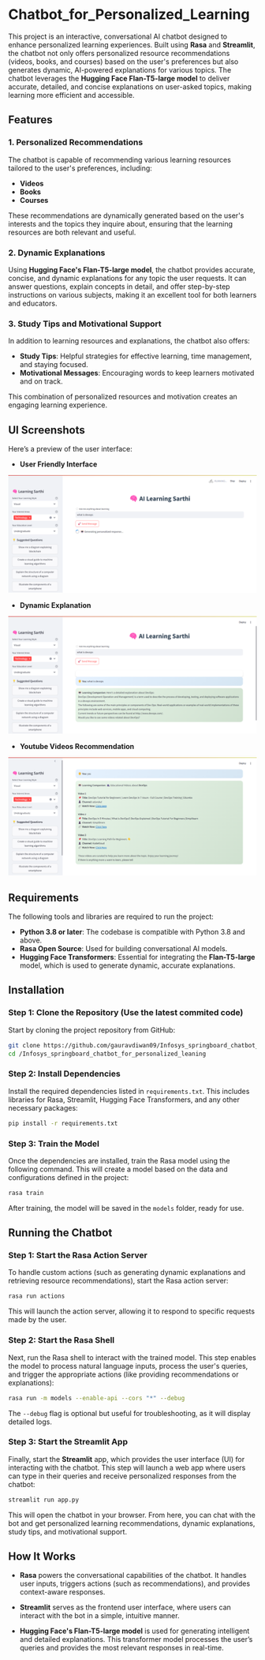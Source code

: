 # Chatbot_for_Personalized_Learning

This project is an interactive, conversational AI chatbot designed to enhance personalized learning experiences. Built using **Rasa** and **Streamlit**, the chatbot not only offers personalized resource recommendations (videos, books, and courses) based on the user's preferences but also generates dynamic, AI-powered explanations for various topics. The chatbot leverages the **Hugging Face Flan-T5-large model** to deliver accurate, detailed, and concise explanations on user-asked topics, making learning more efficient and accessible.

## Features

### 1. **Personalized Recommendations**
The chatbot is capable of recommending various learning resources tailored to the user's preferences, including:
- **Videos**
- **Books**
- **Courses**
  
These recommendations are dynamically generated based on the user's interests and the topics they inquire about, ensuring that the learning resources are both relevant and useful.

### 2. **Dynamic Explanations**
Using **Hugging Face's Flan-T5-large model**, the chatbot provides accurate, concise, and dynamic explanations for any topic the user requests. It can answer questions, explain concepts in detail, and offer step-by-step instructions on various subjects, making it an excellent tool for both learners and educators.

### 3. **Study Tips and Motivational Support**
In addition to learning resources and explanations, the chatbot also offers:
- **Study Tips**: Helpful strategies for effective learning, time management, and staying focused.
- **Motivational Messages**: Encouraging words to keep learners motivated and on track.

This combination of personalized resources and motivation creates an engaging learning experience.

## UI Screenshots

Here’s a preview of the user interface:


- **User Friendly Interface**

![User Friendly Interface](assets/screenshot1.png)


- **Dynamic Explanation**

![Dynamic Explanation](assets/screenshot2.png)


- **Youtube Videos Recommendation**

![Youtube Videos Recommendation](assets/screenshot3.png)

## Requirements

The following tools and libraries are required to run the project:

- **Python 3.8 or later**: The codebase is compatible with Python 3.8 and above.
- **Rasa Open Source**: Used for building conversational AI models.
- **Hugging Face Transformers**: Essential for integrating the **Flan-T5-large** model, which is used to generate dynamic, accurate explanations.

## Installation

### Step 1: Clone the Repository (Use the latest commited code)
Start by cloning the project repository from GitHub:

```bash
git clone https://github.com/gauravdiwan09/Infosys_springboard_chatbot_for_personalized_leaning.git
cd /Infosys_springboard_chatbot_for_personalized_leaning
```

### Step 2: Install Dependencies
Install the required dependencies listed in `requirements.txt`. This includes libraries for Rasa, Streamlit, Hugging Face Transformers, and any other necessary packages:

```bash
pip install -r requirements.txt
```

### Step 3: Train the Model
Once the dependencies are installed, train the Rasa model using the following command. This will create a model based on the data and configurations defined in the project:

```bash
rasa train
```

After training, the model will be saved in the `models` folder, ready for use.

## Running the Chatbot

### Step 1: Start the Rasa Action Server
To handle custom actions (such as generating dynamic explanations and retrieving resource recommendations), start the Rasa action server:

```bash
rasa run actions
```

This will launch the action server, allowing it to respond to specific requests made by the user.

### Step 2: Start the Rasa Shell
Next, run the Rasa shell to interact with the trained model. This step enables the model to process natural language inputs, process the user's queries, and trigger the appropriate actions (like providing recommendations or explanations):

```bash
rasa run -m models --enable-api --cors "*" --debug
```

The `--debug` flag is optional but useful for troubleshooting, as it will display detailed logs.

### Step 3: Start the Streamlit App
Finally, start the **Streamlit** app, which provides the user interface (UI) for interacting with the chatbot. This step will launch a web app where users can type in their queries and receive personalized responses from the chatbot:

```bash
streamlit run app.py
```

This will open the chatbot in your browser. From here, you can chat with the bot and get personalized learning recommendations, dynamic explanations, study tips, and motivational support.

## How It Works
- **Rasa** powers the conversational capabilities of the chatbot. It handles user inputs, triggers actions (such as recommendations), and provides context-aware responses.

- **Streamlit** serves as the frontend user interface, where users can interact with the bot in a simple, intuitive manner.

- **Hugging Face's Flan-T5-large model** is used for generating intelligent and detailed explanations. This transformer model processes the user’s queries and provides the most relevant responses in real-time.

